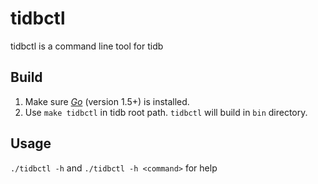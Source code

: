 tidbctl
========

tidbctl is a command line tool for tidb

## Build
1. Make sure [*Go*](https://golang.org/) (version 1.5+) is installed.
2. Use `make tidbctl` in tidb root path. `tidbctl` will build in `bin` directory.

## Usage

`./tidbctl -h` and `./tidbctl -h <command>` for help

